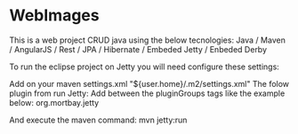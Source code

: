 # WebImages

This is a web project CRUD java using the below tecnologies:
Java / Maven / AngularJS / Rest / JPA / Hibernate / Embeded Jetty / Enbeded Derby

To run the eclipse project on Jetty you will need configure these settings:

Add on your maven settings.xml "${user.home}/.m2/settings.xml"
The folow plugin from run Jetty: 
Add between the pluginGroups tags like the example below:
<pluginGroups>
  <pluginGroup>org.mortbay.jetty</pluginGroup>
</pluginGroups>

And execute the maven command: mvn jetty:run